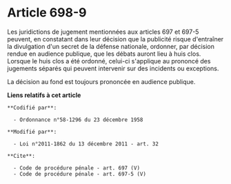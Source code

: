 # Article 698-9

Les juridictions de jugement mentionnées aux articles 697 et 697-5 peuvent, en constatant dans leur décision que la publicité
risque d'entraîner la divulgation d'un secret de la défense nationale, ordonner, par décision rendue en audience publique,
que les débats auront lieu à huis clos. Lorsque le huis clos a été ordonné, celui-ci s'applique au prononcé des jugements
séparés qui peuvent intervenir sur des incidents ou exceptions. 

La décision au fond est toujours prononcée en audience publique.

**Liens relatifs à cet article**

	**Codifié par**:

	  - Ordonnance n°58-1296 du 23 décembre 1958

	**Modifié par**:

	  - Loi n°2011-1862 du 13 décembre 2011 - art. 32

	**Cite**:

	  - Code de procédure pénale - art. 697 (V)
	  - Code de procédure pénale - art. 697-5 (V)
